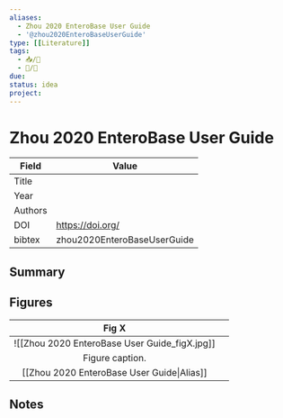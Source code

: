 ```yaml
---
aliases:
  - Zhou 2020 EnteroBase User Guide
  - '@zhou2020EnteroBaseUserGuide'
type: [[Literature]]
tags: 
  - 📥/📰
  - 📝/🌱  
due:
status: idea
project:
---
```


# Zhou 2020 EnteroBase User Guide

| Field   | Value              |
| ------- | ------------------ |
| Title   |                    | 
| Year    |                    |
| Authors |                    |
| DOI     | <https://doi.org/> |
| bibtex  | zhou2020EnteroBaseUserGuide                   |


## Summary

## Figures

|          Fig X           |     |
|:------------------------:| --- |
| ![[Zhou 2020 EnteroBase User Guide\_figX.jpg]] |     |
|     Figure caption.      |     |
|   [[Zhou 2020 EnteroBase User Guide\|Alias]]   |     |

## Notes